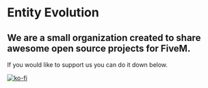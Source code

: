 # Entity Evolution
## We are a small organization created to share awesome open source projects for FiveM.
If you would like to support us you can do it down below.

[![ko-fi](https://ko-fi.com/img/githubbutton_sm.svg)](https://ko-fi.com/V7V679LP9)
